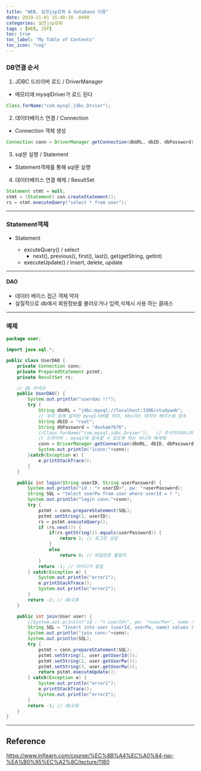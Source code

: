 ```yaml
---
title: "WEB, 실전jsp강좌 & database 이용"
date: 2019-11-01 15:40:28 -0400
categories: 실전jsp강좌
tags : [WEB, JSP]
toc: true
toc_label: "My Table of Contents"
toc_icon: "cog"
---
```

### DB연결 순서
1. JDBC 드라이버 로드 / DriverManager
- 메모리에 mysqlDriver가 로드 된다
```java   
Class.forName("com.mysql.jdbc.Drvier");
```
2. 데이터베이스 연결 / Connection
- Connection 객체 생성
```java
Connection conn = DriverManager.getConnection(dbURL, dbID, dbPassword);
```
3. sql문 실행 / Statement
- Statement객체를 통해 sql문 실행
4. 데이터베이스 연결 해제 / ResultSet
```java
Statement stmt = null;
stmt = (Statement) con.createStatement();
rs = stmt.executeQuery("select * from user");
```

---
### Statement객체
- <interface> Statement
  - excuteQuery() / select
    - next(), previous(), first(), last(), get(getString, getInt)
  - executeUpdate() / insert, delete, update
---  

#### DAO
- 데이터 베이스 접근 객체 약자
- 실질적으로 db에서 회원정보를 불러오거나 입력,삭제시 사용 하는 클래스

---
### 예제
```java
package user;

import java.sql.*;

public class UserDAO {
	private Connection conn;
	private PreparedStatement pstmt;
	private ResultSet rs;

	// db 커넥션
	public UserDAO() {
		System.out.println("userdao !!");
		try {
			String dbURL = "jdbc:mysql://localhost:3306/studyweb";
			// 우리 컴에 설치된 mysql서버를 의미, bbs라는 데이터 베이스에 접속
			String dbID = "root";
			String dbPassword = "devham7676";
			//Class.forName("com.mysql.jdbc.Drvier");	// 주석처리하니까 실행됬음. 원인이 뭘까?
			// 드라이버 : mysql에 접속할 수 있도록 하는 하나의 메게체
			conn = DriverManager.getConnection(dbURL, dbID, dbPassword);
			System.out.println("1conn:"+conn);
		}catch(Exception e) {
			e.printStackTrace();
		}
	}

	public int login(String userID, String userPassword) {
		System.out.println("id : "+ userID+", pw: "+userPassword);
		String SQL = "Select userPw from user where userId = ? ";
		System.out.println("login conn:"+conn);
		try {
			pstmt = conn.prepareStatement(SQL);
			pstmt.setString(1, userID);
			rs = pstmt.executeQuery();
			if (rs.next()) {
				if(rs.getString(1).equals(userPassword)) {
					return 1; // 로그인 성공
				}
				else
					return 0; // 비밀번호 불일치
			}
			return -1; // 아이디가 없음
		} catch(Exception e) {
			System.out.println("error1");
			e.printStackTrace();
			System.out.println("error2");
		}
		return -2; // db오류
	}

	public int join(User user) {
		//System.out.println("id : "+ userId+", pw: "+userPw+", name :"+userName);
		String SQL = "Insert into user (userId, userPw, name) values (? ,? ,?) ";
		System.out.println("join conn:"+conn);
		System.out.println(SQL);
		try {
			pstmt = conn.prepareStatement(SQL);
			pstmt.setString(1, user.getUserId());
			pstmt.setString(2, user.getUserPw());
			pstmt.setString(3, user.getUserPw());
			return pstmt.executeUpdate();
		} catch(Exception e) {
			System.out.println("error1");
			e.printStackTrace();
			System.out.println("error2");
		}
		return -1; // db오류
	}
}
```

---
## Reference
<https://www.inflearn.com/course/%EC%8B%A4%EC%A0%84-jsp-%EA%B0%95%EC%A2%8C/lecture/1180>

